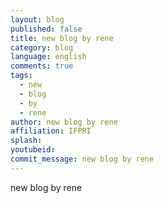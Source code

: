 ```yaml
---
layout: blog
published: false
title: new blog by rene
category: blog
language: english
comments: true
tags: 
  - new
  - blog
  - by
  - rene
author: new blog by rene
affiliation: IFPRI
splash: 
youtubeid: 
commit_message: new blog by rene
---
```

new blog by rene